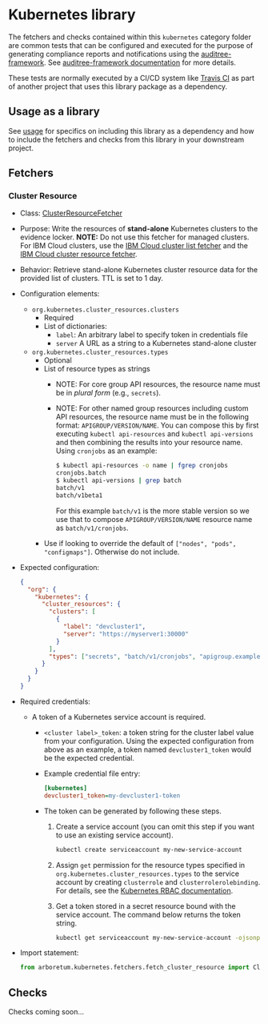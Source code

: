# Kubernetes library

The fetchers and checks contained within this `kubernetes` category folder are
common tests that can be configured and executed for the purpose of generating
compliance reports and notifications using the [auditree-framework][].
See [auditree-framework documentation][] for more details.

These tests are normally executed by a CI/CD system like
[Travis CI](https://travis-ci.com/) as part of another project that uses this
library package as a dependency.

## Usage as a library

See [usage][] for specifics on including this library as a dependency and how
to include the fetchers and checks from this library in your downstream project.

## Fetchers

### Cluster Resource

* Class: [ClusterResourceFetcher][fetch-cluster-resource]
* Purpose: Write the resources of **stand-alone** Kubernetes clusters to the
evidence locker.  **NOTE:** Do not use this fetcher for managed clusters.
For IBM Cloud clusters, use the
[IBM Cloud cluster list fetcher][ibm-cloud-cluster-list-fetcher] and the
[IBM Cloud cluster resource fetcher][ibm-cloud-cluster-resource-fetcher].
* Behavior: Retrieve stand-alone Kubernetes cluster resource data for the provided
list of clusters.  TTL is set to 1 day.
* Configuration elements:
  * `org.kubernetes.cluster_resources.clusters`
    * Required
    * List of dictionaries:
      * `label`: An arbitrary label to specify token in credentials file
      * `server` A URL as a string to a Kubernetes stand-alone cluster
  * `org.kubernetes.cluster_resources.types`
    * Optional
    * List of resource types as strings
      * NOTE: For core group API resources, the resource name must be in
      _plural form_ (e.g., `secrets`).
      * NOTE: For other named group resources including custom API
        resources, the resource name must be in the following format:
        `APIGROUP/VERSION/NAME`. You can compose this by first executing
        `kubectl api-resources` and `kubectl api-versions` and then combining
        the results into your resource name.  Using `cronjobs` as an example:

        ```sh
        $ kubectl api-resources -o name | fgrep cronjobs
        cronjobs.batch
        $ kubectl api-versions | grep batch
        batch/v1
        batch/v1beta1
        ```

        For this example `batch/v1` is the more stable version so we use that
        to compose `APIGROUP/VERSION/NAME` resource name as `batch/v1/cronjobs`.
    * Use if looking to override the default of `["nodes", "pods", "configmaps"]`.
    Otherwise do not include.
* Expected configuration:

  ```json
  {
    "org": {
      "kubernetes": {
        "cluster_resources": {
          "clusters": [
            {
              "label": "devcluster1",
              "server": "https://myserver1:30000"
            }
          ],
          "types": ["secrets", "batch/v1/cronjobs", "apigroup.example.com/v1/mycustom"]
        }
      }
    }
  }
   ```

* Required credentials:
  * A token of a Kubernetes service account is required.
    * `<cluster label>_token`: a token string for the cluster label value from
      your configuration. Using the expected configuration from above as an
      example, a token named `devcluster1_token` would be the expected credential.
    * Example credential file entry:

      ```ini
      [kubernetes]
      devcluster1_token=my-devcluster1-token
      ```

    * The token can be generated by following these steps.
      1. Create a service account (you can omit this step if you want to use
         an existing service account).

         ```sh
         kubectl create serviceaccount my-new-service-account
         ```

      2. Assign `get` permission for the resource types specified in
         `org.kubernetes.cluster_resources.types` to the service account by
         creating `clusterrole` and `clusterrolerolebinding`.  For details,
         see the [Kubernetes RBAC documentation][kube-rbac-docs].
      3. Get a token stored in a secret resource bound with the service
         account. The command below returns the token string.

         ```sh
         kubectl get serviceaccount my-new-service-account -ojsonpath='{.secrets[0].name}' | xargs kubectl get secret -ojsonpath='{.data.token}'
         ```

* Import statement:

   ```python
   from arboretum.kubernetes.fetchers.fetch_cluster_resource import ClusterResourceFetcher
   ```

## Checks

Checks coming soon...

[auditree-framework]: https://github.com/ComplianceAsCode/auditree-framework
[auditree-framework documentation]: https://complianceascode.github.io/auditree-framework/
[usage]: https://github.com/ComplianceAsCode/auditree-arboretum#usage
[fetch-cluster-resource]: https://github.com/ComplianceAsCode/auditree-arboretum/blob/main/arboretum/kubernetes/fetchers/fetch_cluster_resource.py
[ibm-cloud-cluster-list-fetcher]: https://github.com/ComplianceAsCode/auditree-arboretum/tree/main/arboretum/ibm_cloud#cluster-list
[ibm-cloud-cluster-resource-fetcher]: https://github.com/ComplianceAsCode/auditree-arboretum/tree/main/arboretum/ibm_cloud#cluster-resource
[kube-rbac-docs]: https://kubernetes.io/docs/reference/access-authn-authz/rbac/
